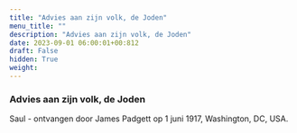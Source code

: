 ```yaml
---
title: "Advies aan zijn volk, de Joden"
menu_title: ""
description: "Advies aan zijn volk, de Joden"
date: 2023-09-01 06:00:01+00:812
draft: False
hidden: True
weight:
---
```

### Advies aan zijn volk, de Joden

Saul - ontvangen door James Padgett op 1 juni 1917, Washington, DC, USA.

